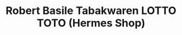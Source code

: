 ---
title: "Robert Basile Tabakwaren LOTTO TOTO (Hermes Shop)"
url: /monheim-am-rhein/robert-basile-tabakwaren-lotto-toto-hermes-shop/
shop: Lebensmittel
---